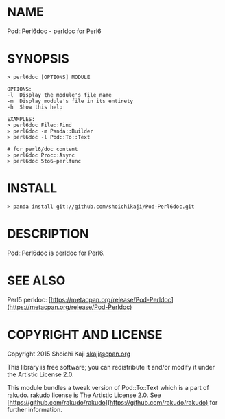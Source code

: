 NAME
====

Pod::Perl6doc - perldoc for Perl6

SYNOPSIS
========

    > perl6doc [OPTIONS] MODULE

    OPTIONS:
    -l  Display the module's file name
    -m  Display module's file in its entirety
    -h  Show this help

    EXAMPLES:
    > perl6doc File::Find
    > perl6doc -m Panda::Builder
    > perl6doc -l Pod::To::Text

    # for perl6/doc content
    > perl6doc Proc::Async
    > perl6doc 5to6-perlfunc

INSTALL
=======

    > panda install git://github.com/shoichikaji/Pod-Perl6doc.git

DESCRIPTION
===========

Pod::Perl6doc is perldoc for Perl6.

SEE ALSO
========

Perl5 perldoc: [https://metacpan.org/release/Pod-Perldoc](https://metacpan.org/release/Pod-Perldoc)

COPYRIGHT AND LICENSE
=====================

Copyright 2015 Shoichi Kaji <skaji@cpan.org>

This library is free software; you can redistribute it and/or modify it under the Artistic License 2.0.

This module bundles a tweak version of Pod::To::Text which is a part of rakudo. rakudo license is The Artistic License 2.0. See [https://github.com/rakudo/rakudo](https://github.com/rakudo/rakudo) for further information.
